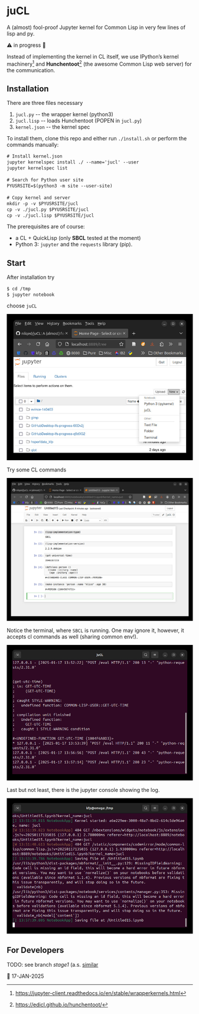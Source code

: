 # juCL
A (almost) fool-proof Jupyter kernel for Common Lisp in very few lines of lisp and py.

:warning: in progress :construction:

Instead of implementing the kernel in CL itself, we use 
IPython’s kernel machinery[^1] and 
__Hunchentoot__[^2] (the awesome Common Lisp web server) for the
communication.

## Installation
There are three files necessary

1. `jucl.py` -- the wrapper kernel (python3)
2. `jucl.lisp` -- loads Hunchentoot (POPEN in `jucl.py`)
3. `kernel.json` -- the kernel spec

To install them, clone this repo and either run `./ìnstall.sh` or perform the commands manually:

    # Install kernel.json
    jupyter kernelspec install ./ --name='jucl' --user
    jupyter kernelspec list

    # Search for Python user site 
    PYUSRSITE=$(python3 -m site --user-site)

    # Copy kernel and server
    mkdir -p -v $PYUSRSITE/jucl
    cp -v ./jucl.py $PYUSRSITE/jucl
    cp -v ./jucl.lisp $PYUSRSITE/jucl

The prerequisites are of course:

* a CL + QuickLisp (only __SBCL__ tested at the moment)
* Python 3: `jupyter` and the `requests` library (pip).

## Start
After installation try 

    $ cd /tmp
    $ jupyter notebook
   
choose `juCL` 

![select-kernel](./docs/jucl1.jpg?raw=true)

Try some CL commands

![notebook](./docs/jucl2.jpg?raw=true)

Notice the terminal, where `SBCL` is running. One may ignore it, however,
it accepts cl commands as well (sharing common env!).

![terminal](./docs/jucl3.jpg?raw=true)

Last but not least, there is the jupyter console showing the log.

![jupyter-log](./docs/jucl4.jpg?raw=true)


## For Developers
TODO: see branch *stage1* (a.s. [similar](https://github.com/nilqed/jfricas.pip)

📅 17-JAN-2025 


[^1]:https://jupyter-client.readthedocs.io/en/stable/wrapperkernels.html
[^2]:https://edicl.github.io/hunchentoot/
